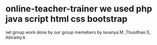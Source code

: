 # online-teacher-trainer we used php java script html css bootstrap 
iwt group work done by our group memebers by lavanya.M ,Thusithan.S, Abiramy.k
